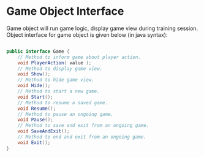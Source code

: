 Game Object Interface
=====================

Game object will run game logic, display game view during training session. Object interface for game object is given below (in java syntax):

```java

public interface Game {
    // Method to inform game about player action.
    void PlayerAction( value );
    // Method to display game view.
    void Show();
    // Method to hide game view.
    void Hide();
    // Method to start a new game.
    void Start();
    // Method to resume a saved game.
    void Resume();
    // Method to pause an ongoing game.
    void Pause();
    // Method to save and exit from an ongoing game.
    void SaveAndExit();
    // Method to end and exit from an ongoing game.
    void Exit();
}

```
